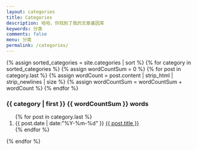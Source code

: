 ```yaml
---
layout: categories
title: Categories
description: 哈哈，你找到了我的文章基因库
keywords: 分类
comments: false
menu: 分类
permalink: /categories/
---
```


<section class="container posts-content">
{% assign sorted_categories = site.categories | sort %}
{% for category in sorted_categories %}
	{% assign wordCountSum = 0 %}
	{% for post in category.last %}
		{% assign wordCount = post.content | strip_html | strip_newlines | size %}
		{% assign wordCountSum = wordCountSum + wordCount %}
	{% endfor %}
	<h3 id="{{ category[0] }}">{{ category | first }} {{ wordCountSum }} words</h3>
	<ol class="posts-list">
	{% for post in category.last %}
	<li class="posts-list-item">
	<span class="posts-list-meta">{{ post.date | date:"%Y-%m-%d" }}</span>
	<a class="posts-list-name" href="{{ site.url }}{{ post.url }}">{{ post.title }}</a>
	</li>
{% endfor %}
</ol>
{% endfor %}
</section>
<!-- /section.content -->

